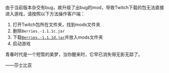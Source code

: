由于当前版本杂交有bug，故升级了出bug的mod，导致Twitch下载的包无法直接进入游戏，请按照以下方法操作客户端：

1. 打开Twitch包所在文件夹，找到mods文件夹
2. 删除`Berries.-1.1.1c.jar`
3. 下载[`Berries.-1.1.1d.jar`](https://github.com/bartimaeusnek/berries-plus-plus/releases/download/1.1.1d/Berries.-1.1.1d.jar)并放入mods文件夹
4. 启动游戏

青春时代是一个短暂的美梦，当你醒来时，它早已消失得无影无踪了。

——莎士比亚
